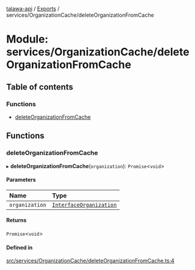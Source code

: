 [talawa-api](../README.md) / [Exports](../modules.md) / services/OrganizationCache/deleteOrganizationFromCache

# Module: services/OrganizationCache/deleteOrganizationFromCache

## Table of contents

### Functions

- [deleteOrganizationFromCache](services_OrganizationCache_deleteOrganizationFromCache.md#deleteorganizationfromcache)

## Functions

### deleteOrganizationFromCache

▸ **deleteOrganizationFromCache**(`organization`): `Promise`\<`void`\>

#### Parameters

| Name | Type |
| :------ | :------ |
| `organization` | [`InterfaceOrganization`](../interfaces/models_Organization.InterfaceOrganization.md) |

#### Returns

`Promise`\<`void`\>

#### Defined in

[src/services/OrganizationCache/deleteOrganizationFromCache.ts:4](https://github.com/PalisadoesFoundation/talawa-api/blob/095495b/src/services/OrganizationCache/deleteOrganizationFromCache.ts#L4)
